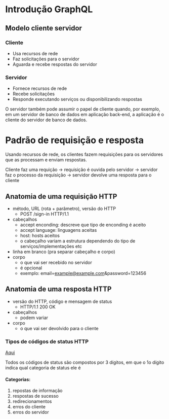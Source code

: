 # Introdução GraphQL

## Modelo cliente servidor

### Cliente

- Usa recursos de rede
- Faz solicitações para o servidor
- Aguarda e recebe respostas do servidor

### Servidor

- Fornece recursos de rede
- Recebe solicitações
- Responde executando serviços ou disponibilizando respostas

O servidor também pode assumir o papel de cliente quando, por exemplo, em um servidor de banco de dados em aplicação back-end, a aplicação é o cliente do servidor de banco de dados.

# Padrão de requisição e resposta

Usando recursos de rede, os clientes fazem requisições para os servidores que as processam e enviam respostas.

Cliente faz uma requição -> requisição é ouvida pelo servidor -> servidor faz o processo da requisição -> servidor devolve uma resposta para o cliente

## Anatomia de uma requisição HTTP

- método, URL (rota + parâmetro), versão do HTTP
    - POST /sign-in HTTP/1.1
- cabeçalhos
    - accept enconding: descreve que tipo de enconding é aceito
    - accept language: linguagens aceitas
    - host: hosts aceitos
    - o cabeçalho variam a estrutura dependendo do tipo de serviços/implementações etc
- linha em branco (pra separar cabeçalho e corpo)
- corpo
    - o que vai ser recebido no servidor
    - é opcional 
    - exemplo: email=example@example.com&password=123456

## Anatomia de uma resposta HTTP

- versão do HTTP, código e mensagem de status
    - HTTP/1.1 200 OK
- cabeçalhos
    - podem variar
- corpo
    - o que vai ser devolvido para o cliente

### Tipos de códigos de status HTTP

[Aqui](https://developer.mozilla.org/pt-BR/docs/Web/HTTP/Status)

Todos os códigos de status são compostos por 3 dígitos, em que o 1o dígito indica qual categoria de status ele é

#### Categorias:

1. repostas de informação
2. respostas de sucesso
3. redirecionamentos
4. erros do cliente
5. erros do servidor


